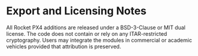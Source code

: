 # Export and Licensing Notes

All Rocket PX4 additions are released under a BSD-3-Clause or MIT dual license. The code does not contain or rely on any ITAR-restricted cryptography. Users may integrate the modules in commercial or academic vehicles provided that attribution is preserved.


